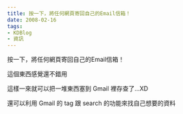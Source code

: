 ```yaml
---
title: 按一下，將任何網頁寄回自己的Email信箱！
date: 2008-02-16
tags:
- KDBlog
- 資訊
---
```

按一下，將任何網頁寄回自己的Email信箱！



這個東西感覺還不錯用

這樣一來就可以把一堆東西塞到 Gmail 裡存查了...XD

還可以利用 Gmail 的 tag 跟 search 的功能來找自己想要的資料

